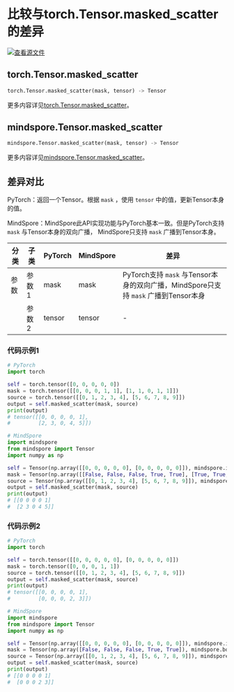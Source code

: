 # 比较与torch.Tensor.masked_scatter的差异

[![查看源文件](https://mindspore-website.obs.cn-north-4.myhuaweicloud.com/website-images/r2.4.10/resource/_static/logo_source.svg)](https://gitee.com/mindspore/docs/blob/r2.4.10/docs/mindspore/source_zh_cn/note/api_mapping/pytorch_diff/masked_scatter.md)

## torch.Tensor.masked_scatter

```python
torch.Tensor.masked_scatter(mask, tensor) -> Tensor
```

更多内容详见[torch.Tensor.masked_scatter](https://pytorch.org/docs/1.8.1/tensors.html#torch.Tensor.masked_scatter)。

## mindspore.Tensor.masked_scatter

```python
mindspore.Tensor.masked_scatter(mask, tensor) -> Tensor
```

更多内容详见[mindspore.Tensor.masked_scatter](https://www.mindspore.cn/docs/zh-CN/r2.4.10/api_python/mindspore/Tensor/mindspore.Tensor.masked_scatter.html)。

## 差异对比

PyTorch：返回一个Tensor。根据 `mask` ，使用 `tensor` 中的值，更新Tensor本身的值。

MindSpore：MindSpore此API实现功能与PyTorch基本一致。但是PyTorch支持 `mask` 与Tensor本身的双向广播，
MindSpore只支持 `mask` 广播到Tensor本身。

| 分类 | 子类  | PyTorch | MindSpore | 差异                                                         |
| ---- | ----- | ------- | --------- | -----------------------------------------------------------|
| 参数 | 参数1 | mask | mask | PyTorch支持 `mask` 与Tensor本身的双向广播，MindSpore只支持 `mask` 广播到Tensor本身 |
|      | 参数2 | tensor | tensor | - |

### 代码示例1

```python
# PyTorch
import torch

self = torch.tensor([0, 0, 0, 0, 0])
mask = torch.tensor([[0, 0, 0, 1, 1], [1, 1, 0, 1, 1]])
source = torch.tensor([[0, 1, 2, 3, 4], [5, 6, 7, 8, 9]])
output = self.masked_scatter(mask, source)
print(output)
# tensor([[0, 0, 0, 0, 1],
#         [2, 3, 0, 4, 5]])

# MindSpore
import mindspore
from mindspore import Tensor
import numpy as np

self = Tensor(np.array([[0, 0, 0, 0, 0], [0, 0, 0, 0, 0]]), mindspore.int32)
mask = Tensor(np.array([[False, False, False, True, True], [True, True, False, True, True]]), mindspore.bool_)
source = Tensor(np.array([[0, 1, 2, 3, 4], [5, 6, 7, 8, 9]]), mindspore.int32)
output = self.masked_scatter(mask, source)
print(output)
# [[0 0 0 0 1]
#  [2 3 0 4 5]]
```

### 代码示例2

```python
# PyTorch
import torch

self = torch.tensor([[0, 0, 0, 0, 0], [0, 0, 0, 0, 0]])
mask = torch.tensor([0, 0, 0, 1, 1])
source = torch.tensor([[0, 1, 2, 3, 4], [5, 6, 7, 8, 9]])
output = self.masked_scatter(mask, source)
print(output)
# tensor([[0, 0, 0, 0, 1],
#         [0, 0, 0, 2, 3]])

# MindSpore
import mindspore
from mindspore import Tensor
import numpy as np

self = Tensor(np.array([[0, 0, 0, 0, 0], [0, 0, 0, 0, 0]]), mindspore.int32)
mask = Tensor(np.array([False, False, False, True, True]), mindspore.bool_)
source = Tensor(np.array([[0, 1, 2, 3, 4], [5, 6, 7, 8, 9]]), mindspore.int32)
output = self.masked_scatter(mask, source)
print(output)
# [[0 0 0 0 1]
#  [0 0 0 2 3]]
```
